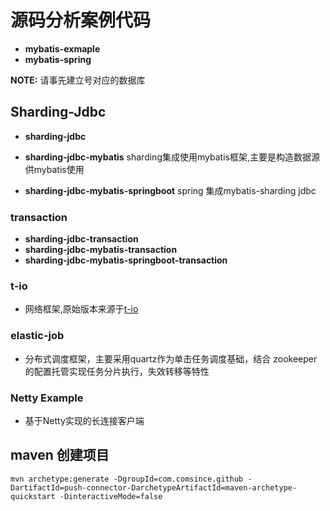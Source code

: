 # 源码分析案例代码

* __mybatis-exmaple__
* __mybatis-spring__

**NOTE:** 请事先建立号对应的数据库

## Sharding-Jdbc

* __sharding-jdbc__
* __sharding-jdbc-mybatis__
sharding集成使用mybatis框架,主要是构造数据源供mybatis使用

* __sharding-jdbc-mybatis-springboot__
spring 集成mybatis-sharding jdbc

### transaction

* __sharding-jdbc-transaction__
* __sharding-jdbc-mybatis-transaction__
* __sharding-jdbc-mybatis-springboot-transaction__


### t-io
* 网络框架,原始版本来源于[t-io](https://github.com/tywo45/t-io)

### elastic-job

* 分布式调度框架，主要采用quartz作为单击任务调度基础，结合 zookeeper的配置托管实现任务分片执行，失效转移等特性

### Netty Example
* 基于Netty实现的长连接客户端

## maven 创建项目
```shell
mvn archetype:generate -DgroupId=com.comsince.github -DartifactId=push-connector-DarchetypeArtifactId=maven-archetype-quickstart -DinteractiveMode=false
```